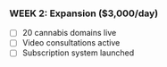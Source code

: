 ### WEEK 2: Expansion ($3,000/day)

- [ ] 20 cannabis domains live
- [ ] Video consultations active
- [ ] Subscription system launched
